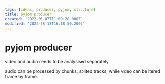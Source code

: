 ```yaml
---
tags: [ideas, producer, pyjom, structure]
title: pyjom producer
created: '2022-05-07T11:09:20.000Z'
modified: '2022-08-18T16:18:50.200Z'
---
```


# pyjom producer

video and audio needs to be analysised separately.

audio can be processed by chunks, splited tracks, while video can be itered frame by frame.
